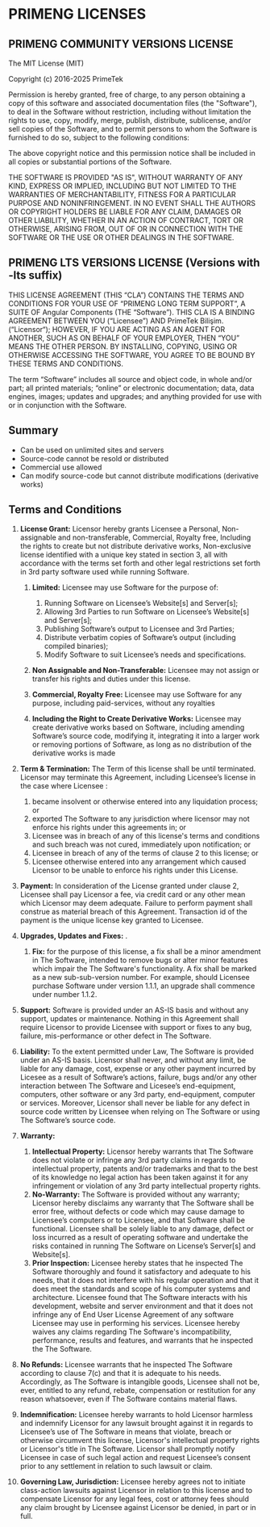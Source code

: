 # PRIMENG LICENSES

## PRIMENG COMMUNITY VERSIONS LICENSE

The MIT License (MIT)

Copyright (c) 2016-2025 PrimeTek

Permission is hereby granted, free of charge, to any person obtaining a copy
of this software and associated documentation files (the "Software"), to deal
in the Software without restriction, including without limitation the rights
to use, copy, modify, merge, publish, distribute, sublicense, and/or sell
copies of the Software, and to permit persons to whom the Software is
furnished to do so, subject to the following conditions:

The above copyright notice and this permission notice shall be included in
all copies or substantial portions of the Software.

THE SOFTWARE IS PROVIDED "AS IS", WITHOUT WARRANTY OF ANY KIND, EXPRESS OR
IMPLIED, INCLUDING BUT NOT LIMITED TO THE WARRANTIES OF MERCHANTABILITY,
FITNESS FOR A PARTICULAR PURPOSE AND NONINFRINGEMENT. IN NO EVENT SHALL THE
AUTHORS OR COPYRIGHT HOLDERS BE LIABLE FOR ANY CLAIM, DAMAGES OR OTHER
LIABILITY, WHETHER IN AN ACTION OF CONTRACT, TORT OR OTHERWISE, ARISING FROM,
OUT OF OR IN CONNECTION WITH THE SOFTWARE OR THE USE OR OTHER DEALINGS IN
THE SOFTWARE.

## PRIMENG LTS VERSIONS LICENSE (Versions with -lts suffix)

THIS LICENSE AGREEMENT (THIS “CLA”) CONTAINS THE TERMS AND CONDITIONS FOR YOUR USE OF “PRIMENG LONG TERM SUPPORT”, A SUITE OF Angular Components (THE “Software”). THIS CLA IS A BINDING AGREEMENT BETWEEN YOU (“Licensee”) AND PrimeTek Bilişim. (“Licensor“); HOWEVER, IF YOU ARE ACTING AS AN AGENT FOR ANOTHER, SUCH AS ON BEHALF OF YOUR EMPLOYER, THEN “YOU” MEANS THE OTHER PERSON. BY INSTALLING, COPYING, USING OR OTHERWISE ACCESSING THE SOFTWARE, YOU AGREE TO BE BOUND BY THESE TERMS AND CONDITIONS.

The term “Software” includes all source and object code, in whole and/or part; all printed materials; “online” or electronic documentation; data, data engines, images; updates and upgrades; and anything provided for use with or in conjunction with the Software.

## Summary

- Can be used on unlimited sites and servers
- Source-code cannot be resold or distributed
- Commercial use allowed
- Can modify source-code but cannot distribute modifications (derivative works)

## Terms and Conditions

1. **License Grant:** Licensor hereby grants Licensee a Personal, Non-assignable and non-transferable, Commercial, Royalty free, Including the rights to create but not distribute derivative works, Non-exclusive license identified with a unique key stated in section 3, all with accordance with the terms set forth and other legal restrictions set forth in 3rd party software used while running Software.

    1. **Limited:** Licensee may use Software for the purpose of:

        1. Running Software on Licensee’s Website\[s\] and Server\[s\];
        2. Allowing 3rd Parties to run Software on Licensee’s Website\[s\] and Server\[s\];
        3. Publishing Software’s output to Licensee and 3rd Parties;
        4. Distribute verbatim copies of Software’s output (including compiled binaries);
        5. Modify Software to suit Licensee’s needs and specifications.

    2. **Non Assignable and Non-Transferable:** Licensee may not assign or transfer his rights and duties under this license.
    3. **Commercial, Royalty Free:** Licensee may use Software for any purpose, including paid-services, without any royalties
    4. **Including the Right to Create Derivative Works:** Licensee may create derivative works based on Software, including amending Software’s source code, modifying it, integrating it into a larger work or removing portions of Software, as long as no distribution of the derivative works is made

2. **Term & Termination:** The Term of this license shall be until terminated. Licensor may terminate this Agreement, including Licensee’s license in the case where Licensee :
    1. became insolvent or otherwise entered into any liquidation process; or
    2. exported The Software to any jurisdiction where licensor may not enforce his rights under this agreements in; or
    3. Licensee was in breach of any of this license's terms and conditions and such breach was not cured, immediately upon notification; or
    4. Licensee in breach of any of the terms of clause 2 to this license; or
    5. Licensee otherwise entered into any arrangement which caused Licensor to be unable to enforce his rights under this License.
3. **Payment:** In consideration of the License granted under clause 2, Licensee shall pay Licensor a fee, via credit card or any other mean which Licensor may deem adequate. Failure to perform payment shall construe as material breach of this Agreement. Transaction id of the payment is the unique license key granted to Licensee.
4. **Upgrades, Updates and Fixes:** .

    1. **Fix:** for the purpose of this license, a fix shall be a minor amendment in The Software, intended to remove bugs or alter minor features which impair the The Software's functionality. A fix shall be marked as a new sub-sub-version number. For example, should Licensee purchase Software under version 1.1.1, an upgrade shall commence under number 1.1.2.

5. **Support:** Software is provided under an AS-IS basis and without any support, updates or maintenance. Nothing in this Agreement shall require Licensor to provide Licensee with support or fixes to any bug, failure, mis-performance or other defect in The Software.
6. **Liability:** To the extent permitted under Law, The Software is provided under an AS-IS basis. Licensor shall never, and without any limit, be liable for any damage, cost, expense or any other payment incurred by Licesee as a result of Software’s actions, failure, bugs and/or any other interaction between The Software and Licesee’s end-equipment, computers, other software or any 3rd party, end-equipment, computer or services. Moreover, Licensor shall never be liable for any defect in source code written by Licensee when relying on The Software or using The Software’s source code.
7. **Warranty:**

    1. **Intellectual Property:** Licensor hereby warrants that The Software does not violate or infringe any 3rd party claims in regards to intellectual property, patents and/or trademarks and that to the best of its knowledge no legal action has been taken against it for any infringement or violation of any 3rd party intellectual property rights.
    2. **No-Warranty:** The Software is provided without any warranty; Licensor hereby disclaims any warranty that The Software shall be error free, without defects or code which may cause damage to Licensee’s computers or to Licensee, and that Software shall be functional. Licensee shall be solely liable to any damage, defect or loss incurred as a result of operating software and undertake the risks contained in running The Software on License’s Server\[s\] and Website\[s\].
    3. **Prior Inspection:** Licensee hereby states that he inspected The Software thoroughly and found it satisfactory and adequate to his needs, that it does not interfere with his regular operation and that it does meet the standards and scope of his computer systems and architecture. Licensee found that The Software interacts with his development, website and server environment and that it does not infringe any of End User License Agreement of any software Licensee may use in performing his services. Licensee hereby waives any claims regarding The Software's incompatibility, performance, results and features, and warrants that he inspected the The Software.

8. **No Refunds:** Licensee warrants that he inspected The Software according to clause 7(c) and that it is adequate to his needs. Accordingly, as The Software is intangible goods, Licensee shall not be, ever, entitled to any refund, rebate, compensation or restitution for any reason whatsoever, even if The Software contains material flaws.
9. **Indemnification:** Licensee hereby warrants to hold Licensor harmless and indemnify Licensor for any lawsuit brought against it in regards to Licensee’s use of The Software in means that violate, breach or otherwise circumvent this license, Licensor's intellectual property rights or Licensor's title in The Software. Licensor shall promptly notify Licensee in case of such legal action and request Licensee’s consent prior to any settlement in relation to such lawsuit or claim.
10. **Governing Law, Jurisdiction:** Licensee hereby agrees not to initiate class-action lawsuits against Licensor in relation to this license and to compensate Licensor for any legal fees, cost or attorney fees should any claim brought by Licensee against Licensor be denied, in part or in full.